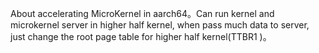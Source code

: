 About accelerating MicroKernel in aarch64。Can run kernel and microkernel server in higher half kernel, when pass much data to server, just change the root page table for higher half kernel(TTBR1 )。

    